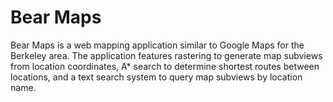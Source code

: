 # Bear Maps
Bear Maps is a web mapping application similar to Google Maps for the Berkeley area. The application features rastering to generate map subviews from location coordinates, A* search to determine shortest routes between locations, and a text search system to query map subviews by location name.
